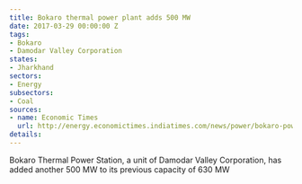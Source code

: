 ```yaml
---
title: Bokaro thermal power plant adds 500 MW
date: 2017-03-29 00:00:00 Z
tags:
- Bokaro
- Damodar Valley Corporation
states:
- Jharkhand
sectors:
- Energy
subsectors:
- Coal
sources:
- name: Economic Times
  url: http://energy.economictimes.indiatimes.com/news/power/bokaro-power-station-hikes-capacity-by-500-mw/57339403
details: 
---
```


Bokaro Thermal Power Station, a unit of Damodar Valley Corporation, has added another 500 MW to its previous capacity of 630 MW
